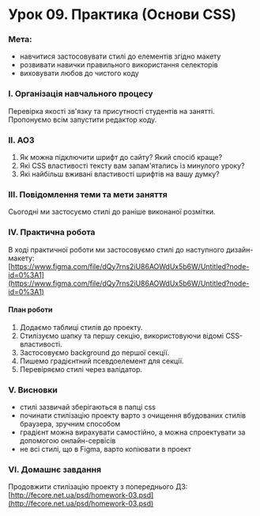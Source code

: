 # Урок 09. Практика \(Основи CSS\)

### Мета:

* навчитися застосовувати стилі до елементів згідно макету
* розвивати навички правильного використання селекторів
* виховувати любов до чистого коду

### І. Організація навчального процесу

Перевірка якості зв'язку та присутності студентів на занятті. Пропонуємо всім запустити редактор коду.

### ІІ. АОЗ

1. Як можна підключити шрифт до сайту? Який спосіб краще?
2. Які CSS властивості тексту вам запам'ятались із минулого уроку?
3. Які найбільш вживані властивості шрифтів на вашу думку?

### ІІІ. Повідомлення теми та мети заняття

Сьогодні ми застосуємо стилі до раніше виконаної розмітки.

### IV. Практична робота

В ході практичної роботи ми застосовуємо стилі до наступного дизайн-макету: [https://www.figma.com/file/dQy7rns2iU86AOWdUx5b6W/Untitled?node-id=0%3A1](https://www.figma.com/file/dQy7rns2iU86AOWdUx5b6W/Untitled?node-id=0%3A1)

#### План роботи

1. Додаємо таблиці стилів до проекту.
2. Стилізуємо шапку та першу секцію, використовуючи відомі CSS-властивості.
3. Застосовуємо background до першої секції.
4. Пишемо градієнтний псевдоелемент для секції.
5. Перевіряємо стилі через валідатор.

### V. Висновки

* стилі зазвичай зберігаються в папці css
* починати стилізацію проекту варто з очищення вбудованих стилів браузера, зручним способом
* градієнт можна вирахувати самостійно, а можна спроектувати за допомогою онлайн-сервісів
* не всі стилі, що в Figma, варто копіювати в проект

### VI. Домашнє завдання

Продовжити стилізацію проекту з попереднього ДЗ: [http://fecore.net.ua/psd/homework-03.psd](http://fecore.net.ua/psd/homework-03.psd)

